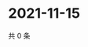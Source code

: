 # 2021-11-15

共 0 条

<!-- BEGIN WEIBO -->
<!-- 最后更新时间 Mon Nov 15 2021 13:00:49 GMT+0800 (China Standard Time) -->

<!-- END WEIBO -->
